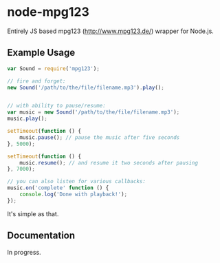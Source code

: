 node-mpg123
===========

Entirely JS based mpg123 (http://www.mpg123.de/) wrapper for Node.js.

Example Usage
------------

````javascript
var Sound = require('mpg123');

// fire and forget:
new Sound('/path/to/the/file/filename.mp3').play();


// with ability to pause/resume:
var music = new Sound('/path/to/the/file/filename.mp3');
music.play();

setTimeout(function () {
	music.pause(); // pause the music after five seconds
}, 5000);

setTimeout(function () {
	music.resume(); // and resume it two seconds after pausing
}, 7000);

// you can also listen for various callbacks:
music.on('complete' function () {
	console.log('Done with playback!');
});
````

It's simple as that.

Documentation
------------
In progress.
